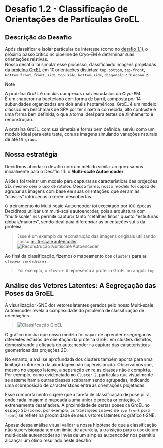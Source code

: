 # Desafio 1.2 - Classificação de Orientações de Partículas GroEL

## Descrição do Desafio

Após classificar e isolar partículas de interesse (como no [desafio 1.1]()), o próximo passo crítico no pipeline de Cryo-EM é determinar suas orientações relativas.  
Nosso desafio foi simular esse processo, classificando imagens projetadas da [proteína GroEL](https://en.wikipedia.org/wiki/GroEL) em 10 orientações distintas: `top`, `bottom`, `top-front`, `bottom-front`, `front`, `side`, `top-side`, `bottom-side`, `diagonal1` e `diagonal2`.  
>[!NOTE]
>A proteína GroEL é um dos complexos mais estudados da Cryo-EM.  
>É um chaperonina bacteriano com forma de barril, composta por 14 subunidades organizadas em dois anéis heptaméricos. GroEL é um modelo clássico em benchmark de SPA por ter simetria conhecida, alto contraste e uma forma bem definida, o que a torna ideal para testes de alinhamento e reconstrução.

A proteína GroEL, com sua simetria e forma bem definida, serviu como um modelo ideal para este teste, com as imagens simulando variações naturais de até `15 graus`. 

## Nossa estratégia

Decidimos abordar o desafio com um método similar ao que usamos inicialmente para o Desafio 1.1: o **Multi-scale Autoencoder**.  

A ideia foi treinar um modelo para capturar as características das projeções 2D, mesmo sem o uso de rótulos. 
Dessa forma, nosso modelo foi capaz de agrupar as imagens com base em suas orientações, que seriam as "classes" intrínsecas a serem descobertas.

O treinamento do Multi-scale Autoencoder foi executado por 100 épocas. Decidimos utilizar um multi-scale autoencoder, pois a arquitetura com "multi-scale" nos permite capturar tanto "detalhes finos" quanto "estruturas globais/maiores", sendo ideal para diferenciar as orientações sutis da proteína. 
> Esse é um exemplo da reconstrução das imagens originais utilizando nosso [multi-scale autencoder](https://github.com/felipevzps/LBB-4/blob/main/desafio-1/02/src/autoencoder.py).
>![Reconstrução Multiscale Autoencoder](https://github.com/felipevzps/LBB-4/blob/main/desafio-1/02/results/multiscale_autoencoder_reconstruction.png) 

Ao final da classificação, fizemos o mapeamento dos `clusters` para as `classes verdadeiras`.  
>Por exemplo, o `cluster 0` representa a proteína GroEL no angulo `top`.

## Análise dos Vetores Latentes: A Segregação das Poses da GroEL

A visualização t-SNE dos vetores latentes gerados pelo nosso Multi-scale Autoencoder revela a complexidade do problema de classificação de orientações. 
>![Classificação GroEL](https://github.com/felipevzps/LBB-4/blob/main/desafio-1/02/results/tSNE_latent_vectors.png)

O gráfico mostra que nosso modelo foi capaz de aprender e segregar os diferentes estados de orientação da proteína GroEL em clusters distintos, demonstrando a eficácia do autoencoder na captura das características geométricas das projeções 2D.

No entanto, a análise aprofundada dos clusters também aponta para uma limitação intrínseca da abordagem não supervisionada. Observamos que, mesmo no espaço latente, a separação entre as classes não é completa.  
Por exemplo, como evidenciado no `Cluster 2`, partículas que visualmente se assemelham a outras classes acabaram sendo agrupadas, indicando uma sobreposição de características entre as orientações projetadas.

Esse comportamento sugere que a tarefa de classificação de pose pura, onde cada imagem é mapeada a uma única e precisa orientação, é extremamente desafiadora. 
A proximidade de certas poses da GroEL no espaço 3D (como, por exemplo, as transições suaves de `top-front` para `front`) se reflete na proximidade de seus vetores latentes no gráfico t-SNE.

Apesar dessa análise visual validar a nossa hipótese de que a classificação não supervisionada tem um limite de acurácia, a transição para o uso de um multi-scale autoencoder ao invés de um simples autoencoder nos permitiu alcançar um ótimo resultado neste desafio!
